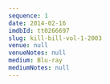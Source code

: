 ```yaml
---
sequence: 1
date: 2014-02-16
imdbId: tt0266697
slug: kill-bill-vol-1-2003
venue: null
venueNotes: null
medium: Blu-ray
mediumNotes: null
---
```


